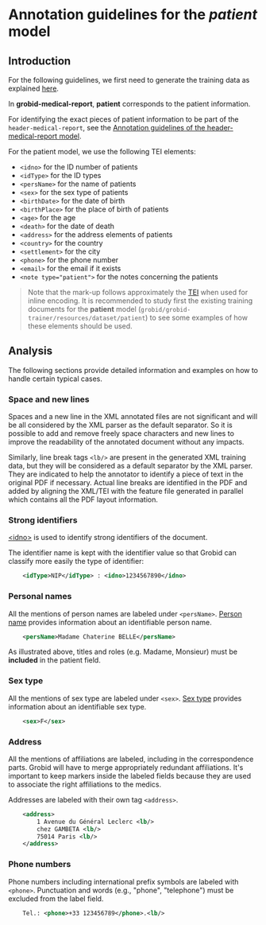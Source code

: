 # Annotation guidelines for the _patient_ model

## Introduction

For the following guidelines, we first need to generate the training data as explained [here](../Training-the-medical-report-models.md#generation-of-training-data).

In __grobid-medical-report__, __patient__ corresponds to the patient information. 

For identifying the exact pieces of patient information to be part of the `header-medical-report`, see the [Annotation guidelines of the header-medical-report model](header-medical-report.md).

For the patient model, we use the following TEI elements:

* `<idno>` for the ID number of patients
* `<idType>` for the ID types
* `<persName>` for the name of patients
* `<sex>` for the sex type of patients
* `<birthDate>` for the date of birth
* `<birthPlace>` for the place of birth of patients
* `<age>` for the age
* `<death>` for the date of death
* `<address>` for the address elements of patients
* `<country>` for the country 
* `<settlement>` for the city
* `<phone>` for the phone number
* `<email>` for the email if it exists 
* `<note type="patient">` for the notes concerning the patients

> Note that the mark-up follows approximately the [TEI](http://www.tei-c.org) when used for inline encoding.
> It is recommended to study first the existing training documents for the __patient__ model (`grobid/grobid-trainer/resources/dataset/patient`) to see some examples of how these elements should be used.


## Analysis

The following sections provide detailed information and examples on how to handle certain typical cases.

### Space and new lines

Spaces and a new line in the XML annotated files are not significant and will be all considered by the XML parser as the default separator. So it is possible to add and remove freely space characters and new lines to improve the readability of the annotated document without any impacts. 

Similarly, line break tags `<lb/>` are present in the generated XML training data, but they will be considered as a default separator by the XML parser. They are indicated to help the annotator to identify a piece of text in the original PDF if necessary. Actual line breaks are identified in the PDF and added by aligning the XML/TEI with the feature file generated in parallel which contains all the PDF layout information. 


### Strong identifiers

[\<idno\>](https://tei-c.org/release/doc/tei-p5-doc/en/html/ref-idno.html) is used to identify strong identifiers of the document.

The identifier name is kept with the identifier value so that Grobid can classify more easily the type of identifier:

```xml
    <idType>NIP</idType> : <idno>1234567890</idno>
```

### Personal names

All the mentions of person names are labeled under `<persName>`. [Person name](https://www.tei-c.org/release/doc/tei-p5-doc/en/html/ref-persName.html) provides information about an identifiable person name.


```xml
    <persName>Madame Chaterine BELLE</persName>
```

As illustrated above, titles and roles (e.g. Madame, Monsieur) must be **included** in the patient field.


### Sex type

All the mentions of sex type are labeled under `<sex>`. [Sex type](https://tei-c.org/release/doc/tei-p5-doc/en/html/ref-sex.html) provides information about an identifiable sex type.


```xml
    <sex>F</sex>
```


### Address

All the mentions of affiliations are labeled, including in the correspondence parts. Grobid will have to merge appropriately redundant affiliations. It's important to keep markers inside the labeled fields because they are used to associate the right affiliations to the medics.

Addresses are labeled with their own tag `<address>`.

```xml
    <address>
        1 Avenue du Général Leclerc <lb/>
        chez GAMBETA <lb/>
        75014 Paris <lb/>
    </address>
```

### Phone numbers

Phone numbers including international prefix symbols are labeled with `<phone>`. Punctuation and words (e.g., "phone", "telephone") must be excluded from the label field.

```xml
    Tel.: <phone>+33 123456789</phone>.<lb/> 
```

